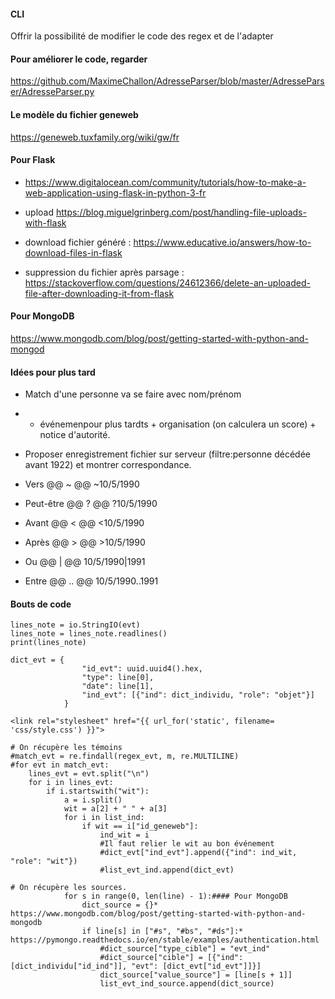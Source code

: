 #### CLI
Offrir la possibilité de modifier le code des regex et de l'adapter

#### Pour améliorer le code, regarder
https://github.com/MaximeChallon/AdresseParser/blob/master/AdresseParser/AdresseParser.py

#### Le modèle du fichier geneweb
https://geneweb.tuxfamily.org/wiki/gw/fr

#### Pour Flask
* https://www.digitalocean.com/community/tutorials/how-to-make-a-web-application-using-flask-in-python-3-fr

* upload https://blog.miguelgrinberg.com/post/handling-file-uploads-with-flask

* download fichier généré : https://www.educative.io/answers/how-to-download-files-in-flask

* suppression du fichier après parsage : https://stackoverflow.com/questions/24612366/delete-an-uploaded-file-after-downloading-it-from-flask

#### Pour MongoDB
https://www.mongodb.com/blog/post/getting-started-with-python-and-mongod

#### Idées pour plus tard
* Match d'une personne va se faire avec  nom/prénom 
* + événemenpour plus tardts + organisation (on calculera un score) + notice d'autorité.

* Proposer enregistrement fichier sur serveur (filtre:personne décédée avant 1922) et montrer correspondance.



* Vers	@@ ~ @@ ~10/5/1990
* Peut-être	 @@ ? @@ ?10/5/1990
* Avant @@	< @@ <10/5/1990
* Après @@	> @@ >10/5/1990
* Ou @@ | @@ 10/5/1990|1991
* Entre	@@ .. @@ 10/5/1990..1991

#### Bouts de code

```
lines_note = io.StringIO(evt)
lines_note = lines_note.readlines()
print(lines_note)
```

```
dict_evt = {
                "id_evt": uuid.uuid4().hex,
                "type": line[0],
                "date": line[1],
                "ind_evt": [{"ind": dict_individu, "role": "objet"}]
            }
```
```
<link rel="stylesheet" href="{{ url_for('static', filename= 'css/style.css') }}">
```


```
# On récupère les témoins
#match_evt = re.findall(regex_evt, m, re.MULTILINE)
#for evt in match_evt:
    lines_evt = evt.split("\n")
    for i in lines_evt:
        if i.startswith("wit"):
            a = i.split()
            wit = a[2] + " " + a[3]
            for i in list_ind:
                if wit == i["id_geneweb"]:
                    ind_wit = i
                    #Il faut relier le wit au bon événement
                    #dict_evt["ind_evt"].append({"ind": ind_wit, "role": "wit"})
                    #list_evt_ind.append(dict_evt)
```
```  
# On récupère les sources.
            for s in range(0, len(line) - 1):#### Pour MongoDB
                dict_source = {}* https://www.mongodb.com/blog/post/getting-started-with-python-and-mongodb
                if line[s] in ["#s", "#bs", "#ds"]:* https://pymongo.readthedocs.io/en/stable/examples/authentication.html
                    #dict_source["type_cible"] = "evt_ind"
                    #dict_source["cible"] = [{"ind": [dict_individu["id_ind"]], "evt": [dict_evt["id_evt"]]}]
                    dict_source["value_source"] = [line[s + 1]]
                    list_evt_ind_source.append(dict_source)
```  
     